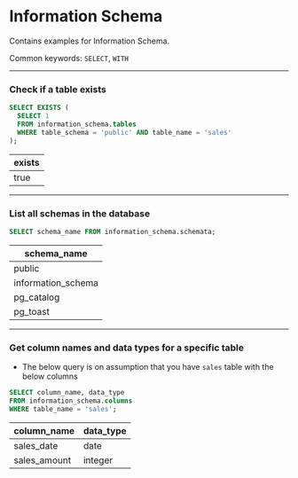 # Information Schema

Contains examples for Information Schema.

Common keywords: `SELECT`, `WITH`

---

### Check if a table exists

```sql
SELECT EXISTS (
  SELECT 1
  FROM information_schema.tables
  WHERE table_schema = 'public' AND table_name = 'sales'
);
```

| exists |
| ------ |
| true   |

---

### List all schemas in the database

```sql
SELECT schema_name FROM information_schema.schemata;
```

| schema_name        |
| ------------------ |
| public             |
| information_schema |
| pg_catalog         |
| pg_toast           |

---

### Get column names and data types for a specific table

- The below query is on assumption that you have `sales` table with the below columns

```sql
SELECT column_name, data_type
FROM information_schema.columns
WHERE table_name = 'sales';
```

| column_name  | data_type |
| ------------ | --------- |
| sales_date   | date      |
| sales_amount | integer   |
